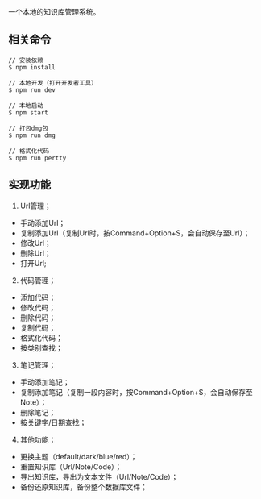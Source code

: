 一个本地的知识库管理系统。

## 相关命令

```
// 安装依赖
$ npm install

// 本地开发（打开开发者工具）
$ npm run dev

// 本地启动
$ npm start

// 打包dmg包
$ npm run dmg

// 格式化代码 
$ npm run pertty
```

## 实现功能

1. Url管理；

- 手动添加Url；
- 复制添加Url（复制Url时，按Command+Option+S，会自动保存至Url）；
- 修改Url；
- 删除Url；
- 打开Url;

2. 代码管理；

- 添加代码；
- 修改代码；
- 删除代码；
- 复制代码；
- 格式化代码；
- 按类别查找；

3. 笔记管理；

- 手动添加笔记；
- 复制添加笔记（复制一段内容时，按Command+Option+S，会自动保存至Note）；
- 删除笔记；
- 按关键字/日期查找；

4. 其他功能；

- 更换主题（default/dark/blue/red）；
- 重置知识库（Url/Note/Code）；
- 导出知识库，导出为文本文件（Url/Note/Code）；
- 备份还原知识库，备份整个数据库文件；